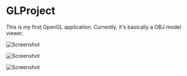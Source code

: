 # GLProject
This is my first OpenGL application. Currently, it's basically a OBJ model viewer. 

![Screenshot](http://i.imgur.com/3hY9dBf.png "")

![Screenshot](http://i.imgur.com/SyJKKfn.jpg "")

![Screenshot](http://i.imgur.com/fP1ALjK.jpg "")

